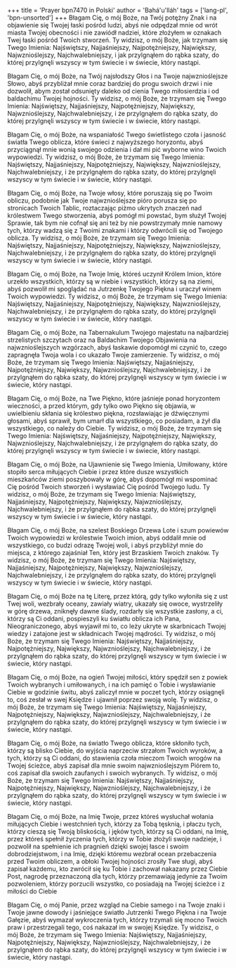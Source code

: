 +++
title = 'Prayer bpn7470 in Polski'
author = 'Bahá'u'lláh'
tags = ['lang-pl', 'bpn-unsorted']
+++
Błagam Cię, o mój Boże, na Twój potężny Znak i na objawienie się Twojej łaski pośród ludzi, abyś nie odpędzał mnie od wrót miasta Twojej obecności i nie zawiódł nadziei, które złożyłem w oznakach Twej łaski pośród Twoich stworzeń. Ty widzisz, o mój Boże, jak trzymam się Twego Imienia: Najświętszy, Najjaśniejszy, Najpotężniejszy, Największy, Najwznioślejszy, Najchwalebniejszy, i jak przylgnąłem do rąbka szaty, do której przylgnęli wszyscy w tym świecie i w świecie, który nastąpi.
    
Błagam Cię, o mój Boże, na Twój najsłodszy Głos i na Twoje najwznioślejsze Słowo, abyś przybliżał mnie coraz bardziej do progu swoich drzwi i nie dozwolił, abym został odsunięty daleko od cienia Twego miłosierdzia i od baldachimu Twojej hojności. Ty widzisz, o mój Boże, że trzymam się Twego Imienia: Najświętszy, Najjaśniejszy, Najpotężniejszy, Największy, Najwznioślejszy, Najchwalebniejszy, i że przylgnąłem do rąbka szaty, do której przylgnęli wszyscy w tym świecie i w świecie, który nastąpi.
    
Błagam Cię, o mój Boże, na wspaniałość Twego świetlistego czoła i jasność światła Twego oblicza, które świeci z najwyższego horyzontu, abyś przyciągnął mnie wonią swojego odzienia i dał mi pić wyborne wino Twoich wypowiedzi. Ty widzisz, o mój Boże, że trzymam się Twego Imienia: Najświętszy, Najjaśniejszy, Najpotężniejszy, Największy, Najwznioślejszy, Najchwalebniejszy, i że przylgnąłem do rąbka szaty, do której przylgnęli wszyscy w tym świecie i w świecie, który nastąpi.
    
Błagam Cię, o mój Boże, na Twoje włosy, które poruszają się po Twoim obliczu, podobnie jak Twoje najwznioślejsze pióro porusza się po stronicach Twoich Tablic, roztaczając piżmo ukrytych znaczeń nad królestwem Twego stworzenia, abyś pomógł mi powstać, bym służył Twojej Sprawie, tak bym nie cofnął się ani też by nie powstrzymały mnie namowy tych, którzy wadzą się z Twoimi znakami i którzy odwrócili się od Twojego oblicza. Ty widzisz, o mój Boże, że trzymam się Twego Imienia: Najświętszy, Najjaśniejszy, Najpotężniejszy, Największy, Najwznioślejszy, Najchwalebniejszy, i że przylgnąłem do rąbka szaty, do której przylgnęli wszyscy w tym świecie i w świecie, który nastąpi.
    
Błagam Cię, o mój Boże, na Twoje Imię, któreś uczynił Królem Imion, które urzekło wszystkich, którzy są w niebie i wszystkich, którzy są na ziemi, abyś pozwolił mi spoglądać na Jutrzenkę Twojego Piękna i uraczył winem Twoich wypowiedzi. Ty widzisz, o mój Boże, że trzymam się Twego Imienia: Najświętszy, Najjaśniejszy, Najpotężniejszy, Największy, Najwznioślejszy, Najchwalebniejszy, i że przylgnąłem do rąbka szaty, do której przylgnęli wszyscy w tym świecie i w świecie, który nastąpi.
    
Błagam Cię, o mój Boże, na Tabernakulum Twojego majestatu na najbardziej strzelistych szczytach oraz na Baldachim Twojego Objawienia na najwznioślejszych wzgórzach, abyś łaskawie dopomógł mi czynić to, czego zapragnęła Twoja wola i co ukazało Twoje zamierzenie. Ty widzisz, o mój Boże, że trzymam się Twego Imienia: Najświętszy, Najjaśniejszy, Najpotężniejszy, Największy, Najwznioślejszy, Najchwalebniejszy, i że przylgnąłem do rąbka szaty, do której przylgnęli wszyscy w tym świecie i w świecie, który nastąpi.
    
Błagam Cię, o mój Boże, na Twe Piękno, które jaśnieje ponad horyzontem wieczności, a przed którym, gdy tylko owo Piękno się objawia, w uwielbieniu skłania się królestwo piękna, rozsławiając je dźwięcznymi głosami, abyś sprawił, bym umarł dla wszystkiego, co posiadam, a żył dla wszystkiego, co należy do Ciebie. Ty widzisz, o mój Boże, że trzymam się Twego Imienia: Najświętszy, Najjaśniejszy, Najpotężniejszy, Największy, Najwznioślejszy, Najchwalebniejszy, i że przylgnąłem do rąbka szaty, do której przylgnęli wszyscy w tym świecie i w świecie, który nastąpi.
    
Błagam Cię, o mój Boże, na Ujawnienie się Twego Imienia, Umiłowany, które stopiło serca miłujących Ciebie i przez które dusze wszystkich mieszkańców ziemi poszybowały w górę, abyś dopomógł mi wspominać Cię pośród Twoich stworzeń i wysławiać Cię pośród Twojego ludu. Ty widzisz, o mój Boże, że trzymam się Twego Imienia: Najświętszy, Najjaśniejszy, Najpotężniejszy, Największy, Najwznioślejszy, Najchwalebniejszy, i że przylgnąłem do rąbka szaty, do której przylgnęli wszyscy w tym świecie i w świecie, który nastąpi. 
    
Błagam Cię, o mój Boże, na szelest Boskiego Drzewa Lote i szum powiewów Twoich wypowiedzi w królestwie Twoich imion, abyś oddalił mnie od wszystkiego, co budzi odrazę Twojej woli, i abyś przybliżył mnie do miejsca, z którego zajaśniał Ten, który jest Brzaskiem Twoich znaków. Ty widzisz, o mój Boże, że trzymam się Twego Imienia: Najświętszy, Najjaśniejszy, Najpotężniejszy, Największy, Najwznioślejszy, Najchwalebniejszy, i że przylgnąłem do rąbka szaty, do której przylgnęli wszyscy w tym świecie i w świecie, który nastąpi.
     
Błagam Cię, o mój Boże na tę Literę, przez którą, gdy tylko wyłoniła się z ust Twej woli, wezbrały oceany, zawiały wiatry, ukazały się owoce, wystrzeliły w górę drzewa, zniknęły dawne ślady, rozdarły się wszystkie zasłony, a ci, którzy są Ci oddani, pospieszyli ku światłu oblicza ich Pana, Nieograniczonego, abyś wyjawił mi to, co leży ukryte w skarbnicach Twojej wiedzy i zatajone jest w składnicach Twojej mądrości. Ty widzisz, o mój Boże, że trzymam się Twego Imienia: Najświętszy, Najjaśniejszy, Najpotężniejszy, Największy, Najwznioślejszy, Najchwalebniejszy, i że przylgnąłem do rąbka szaty, do której przylgnęli wszyscy w tym świecie i w świecie, który nastąpi.
     
Błagam Cię, o mój Boże, na ogień Twojej miłości, który spędził sen z powiek Twoich wybranych i umiłowanych, i na ich pamięć o Tobie i wysławianie Ciebie w godzinie świtu, abyś zaliczył mnie w poczet tych, którzy osiągnęli to, coś zesłał w swej Księdze i ujawnił poprzez swoją wolę. Ty widzisz, o mój Boże, że trzymam się Twego Imienia: Najświętszy, Najjaśniejszy, Najpotężniejszy, Największy, Najwznioślejszy, Najchwalebniejszy, i że przylgnąłem do rąbka szaty, do której przylgnęli wszyscy w tym świecie i w świecie, który nastąpi. 
     
Błagam Cię, o mój Boże, na światło Twego oblicza, które skłoniło tych, którzy są blisko Ciebie, do wyjścia naprzeciw strzałom Twoich wyroków, a tych, którzy są Ci oddani, do stawienia czoła mieczom Twoich wrogów na Twojej ścieżce, abyś zapisał dla mnie swoim najwznioślejszym Piórem to, coś zapisał dla swoich zaufanych i swoich wybranych. Ty widzisz, o mój Boże, że trzymam się Twego Imienia: Najświętszy, Najjaśniejszy, Najpotężniejszy, Największy, Najwznioślejszy, Najchwalebniejszy, i że przylgnąłem do rąbka szaty, do której przylgnęli wszyscy w tym świecie i w świecie, który nastąpi. 
     
Błagam Cię, o mój Boże, na Imię Twoje, przez któreś wysłuchał wołania miłujących Ciebie i westchnień tych, którzy za Tobą tęsknią, i płaczu tych, którzy cieszą się Twoją bliskością, i jęków tych, którzy są Ci oddani, na Imię, przez któreś spełnił życzenia tych, którzy w Tobie złożyli swoje nadzieje, i pozwolił na spełnienie ich pragnień dzięki swojej łasce i swoim dobrodziejstwom, i na Imię, dzięki któremu wezbrał ocean przebaczenia przed Twoim obliczem, a obłoki Twojej hojności zrosiły Twe sługi, abyś zapisał każdemu, kto zwrócił się ku Tobie i zachował nakazany przez Ciebie Post, nagrodę przeznaczoną dla tych, którzy przemawiają jedynie za Twoim pozwoleniem, którzy porzucili wszystko, co posiadają na Twojej ścieżce i z miłości do Ciebie
     
Błagam Cię, o mój Panie, przez wzgląd na Ciebie samego i na Twoje znaki i Twoje jawne dowody i jaśniejące światło Jutrzenki Twego Piękna i na Twoje Gałęzie, abyś wymazał wykroczenia tych, którzy trzymali się mocno Twoich praw i przestrzegali tego, coś nakazał im w swojej Księdze. Ty widzisz, o mój Boże, że trzymam się Twego Imienia: Najświętszy, Najjaśniejszy, Najpotężniejszy, Największy, Najwznioślejszy, Najchwalebniejszy, i że przylgnąłem do rąbka szaty, do której przylgnęli wszyscy w tym świecie i w świecie, który nastąpi.

